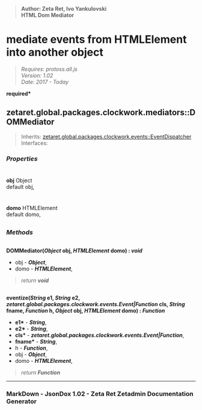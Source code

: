 > __Author: Zeta Ret, Ivo Yankulovski__  
> __HTML Dom Mediator__  
# mediate events from HTMLElement into another object  
> *Requires: protoss.all.js*  
> *Version: 1.02*  
> *Date: 2017 - Today*  

__required*__

## zetaret.global.packages.clockwork.mediators::DOMMediator  
> Inherits: [zetaret.global.packages.clockwork.events::EventDispatcher](../events/EventDispatcher.md)  
> Interfaces:   

### *Properties*  

#
__obj__ Object  
default obj,   

#
__domo__ HTMLElement  
default domo,   


##
### *Methods*  

##
__DOMMediator(*Object* obj, *HTMLElement* domo) : *void*__  
  
- obj - __*Object*__,   
- domo - __*HTMLElement*__,   
> *return __void__*  

##
__eventize(*String* e1, *String* e2, *zetaret.global.packages.clockwork.events.Event|Function* cls, *String* fname, *Function* h, *Object* obj, *HTMLElement* domo) : *Function*__  
  
- __e1*__ - __*String*__,   
- __e2*__ - __*String*__,   
- __cls*__ - __*zetaret.global.packages.clockwork.events.Event|Function*__,   
- __fname*__ - __*String*__,   
- h - __*Function*__,   
- obj - __*Object*__,   
- domo - __*HTMLElement*__,   
> *return __Function__*  

---
### MarkDown - JsonDox 1.02 - Zeta Ret Zetadmin Documentation Generator
